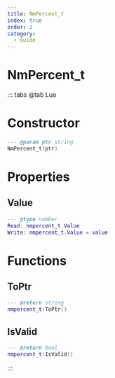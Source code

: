 ```yaml
---
title: NmPercent_t
index: true
order: 2
category:
  - Guide
---
```


# NmPercent_t

::: tabs
@tab Lua
# Constructor
```lua
--- @param ptr string
NmPercent_t(ptr)
```
# Properties
## Value 
```lua
--- @type number
Read: nmpercent_t.Value
Write: nmpercent_t.Value = value
```
# Functions
## ToPtr
```lua
--- @return string
nmpercent_t:ToPtr()
```
## IsValid
```lua
--- @return bool
nmpercent_t:IsValid()
```

:::